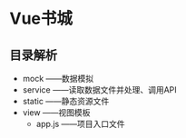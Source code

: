 # Vue书城

## 目录解析

- mock			——数据模拟
- service			——读取数据文件并处理、调用API
- static			——静态资源文件
- view			——视图模板
   - app.js		 ——项目入口文件



